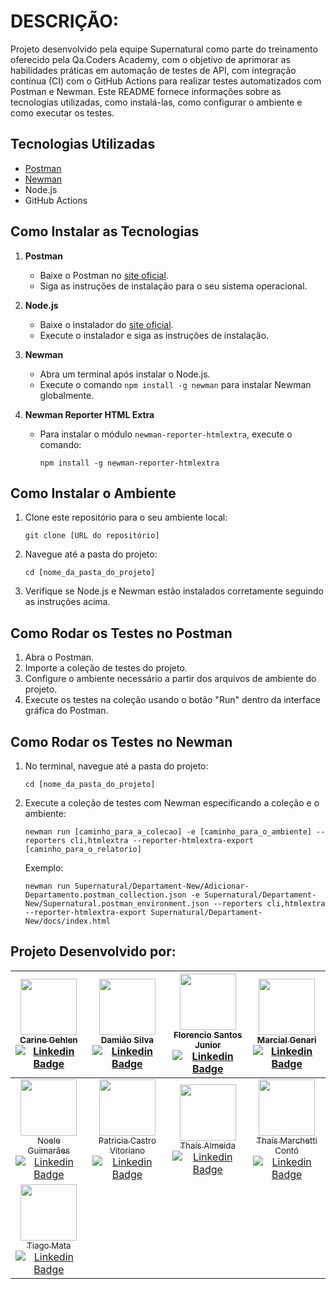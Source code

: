 # DESCRIÇÃO:
Projeto desenvolvido pela equipe Supernatural como parte do treinamento oferecido pela Qa.Coders Academy, com o objetivo de aprimorar as habilidades práticas em automação de testes de API, com integração contínua (CI) com o GitHub Actions para realizar testes automatizados com Postman e Newman. Este README fornece informações sobre as tecnologias utilizadas, como instalá-las, como configurar o ambiente e como executar os testes.


## Tecnologias Utilizadas

- [Postman](https://www.postman.com/)
- [Newman](https://github.com/postmanlabs/newman)
- Node.js
- GitHub Actions
  
## Como Instalar as Tecnologias

1. **Postman**
    - Baixe o Postman no [site oficial](https://www.postman.com/downloads/).
    - Siga as instruções de instalação para o seu sistema operacional.

2. **Node.js**
    - Baixe o instalador do [site oficial](https://nodejs.org/).
    - Execute o instalador e siga as instruções de instalação.

3. **Newman**
    - Abra um terminal após instalar o Node.js.
    - Execute o comando `npm install -g newman` para instalar Newman globalmente.

4. **Newman Reporter HTML Extra**
    - Para instalar o módulo `newman-reporter-htmlextra`, execute o comando:
        ```shell
      npm install -g newman-reporter-htmlextra
      ```

## Como Instalar o Ambiente

1. Clone este repositório para o seu ambiente local:
    ```shell
    git clone [URL do repositório]
    ```

2. Navegue até a pasta do projeto:
    ```shell
    cd [nome_da_pasta_do_projeto]
    ```

3. Verifique se Node.js e Newman estão instalados corretamente seguindo as instruções acima.

## Como Rodar os Testes no Postman

1. Abra o Postman.
2. Importe a coleção de testes do projeto.
3. Configure o ambiente necessário a partir dos arquivos de ambiente do projeto.
4. Execute os testes na coleção usando o botão "Run" dentro da interface gráfica do Postman.

## Como Rodar os Testes no Newman

1. No terminal, navegue até a pasta do projeto:
    ```shell
    cd [nome_da_pasta_do_projeto]
    ```

2. Execute a coleção de testes com Newman especificando a coleção e o ambiente:

    ```shell
    newman run [caminho_para_a_colecao] -e [caminho_para_o_ambiente] --reporters cli,htmlextra --reporter-htmlextra-export [caminho_para_o_relatorio]
    ```

    Exemplo:

    ```shell
    newman run Supernatural/Departament-New/Adicionar-Departamento.postman_collection.json -e Supernatural/Departament-New/Supernatural.postman_environment.json --reporters cli,htmlextra --reporter-htmlextra-export Supernatural/Departament-New/docs/index.html
    ```
   

## Projeto Desenvolvido por:
| [<img loading="lazy" src="https://avatars.githubusercontent.com/u/32967494" width=90><br/><sub>Carine Gehlen</sub>](https://github.com/cgehlen)<br/>[![Linkedin Badge](https://img.shields.io/badge/-LinkedIn-blue?style=flat-square&logo=Linkedin&logoColor=white&link=https://www.linkedin.com/in/carinegehlen/)](https://www.linkedin.com/in/carinegehlen/) | [<img loading="lazy" src="https://avatars.githubusercontent.com/u/119118485" width=90><br/><sub>Damião Silva</sub>](https://github.com/damiaojsilva2)<br/>[![Linkedin Badge](https://img.shields.io/badge/-LinkedIn-blue?style=flat-square&logo=Linkedin&logoColor=white&link=https://www.linkedin.com/in/damiaojsilva/)](https://www.linkedin.com/in/damiaojsilva/) | [<img loading="lazy" src="https://avatars.githubusercontent.com/u/157240964" width=90><br/><sub>Florencio Santos Junior</sub>](https://github.com/fasjunior2204)<br/>[![Linkedin Badge](https://img.shields.io/badge/-LinkedIn-blue?style=flat-square&logo=Linkedin&logoColor=white&link=https://www.linkedin.com/in/florencio-santos-junior/)](https://www.linkedin.com/in/florencio-santos-junior/) | [<img loading="lazy" src="https://avatars.githubusercontent.com/u/118402799" width=90><br/><sub>Marcial Genari</sub>](https://github.com/Genari22)<br/>[![Linkedin Badge](https://img.shields.io/badge/-LinkedIn-blue?style=flat-square&logo=Linkedin&logoColor=white&link=https://www.linkedin.com/in/marcial-genari-477a7824b/)](https://www.linkedin.com/in/marcial-genari-477a7824b/) |
| :----------------------------------------------------------: | :----------------------------------------------------------: | :----------------------------------------------------------: | :----------------------------------------------------------: |
| [<img loading="lazy" src="https://avatars.githubusercontent.com/u/57133248" width=90><br/><sub>Noele Guimarães</sub>](https://github.com/noeleguimaraes)<br/>[![Linkedin Badge](https://img.shields.io/badge/-LinkedIn-blue?style=flat-square&logo=Linkedin&logoColor=white&link=https://www.linkedin.com/in/noeleguimaraes/)](https://www.linkedin.com/in/noeleguimaraes/) | [<img loading="lazy" src="https://avatars.githubusercontent.com/u/148631954" width=90><br/><sub>Patricia Castro Vitoriano</sub>](https://github.com/PatriciaVitoriano)<br/>[![Linkedin Badge](https://img.shields.io/badge/-LinkedIn-blue?style=flat-square&logo=Linkedin&logoColor=white&link=https://www.linkedin.com/in/patricia-castro-vitoriano/)](https://www.linkedin.com/in/patricia-castro-vitoriano/) | [<img loading="lazy" src="https://avatars.githubusercontent.com/u/82854418" width=90><br/><sub>Thaís Almeida</sub>](https://github.com/thaisbarbosa14)<br/>[![Linkedin Badge](https://img.shields.io/badge/-LinkedIn-blue?style=flat-square&logo=Linkedin&logoColor=white&link=https://www.linkedin.com/in/thais-almeida-464b91180/)](https://www.linkedin.com/in/thais-almeida-464b91180/) | [<img loading="lazy" src="https://avatars.githubusercontent.com/u/116967975" width=90><br/><sub>Thaís Marchetti Contó</sub>](https://github.com/thaisconto)<br/>[![Linkedin Badge](https://img.shields.io/badge/-LinkedIn-blue?style=flat-square&logo=Linkedin&logoColor=white&link=https://www.linkedin.com/in/thaismarchetticonto/)](https://www.linkedin.com/in/thaismarchetticonto/) | 
| [<img loading="lazy" src="https://avatars.githubusercontent.com/u/56051094" width=90><br/><sub>Tiago Mata</sub>](https://github.com/TiagoMata)<br/>[![Linkedin Badge](https://img.shields.io/badge/-LinkedIn-blue?style=flat-square&logo=Linkedin&logoColor=white&link=https://www.linkedin.com/in/tiagosmata/)](https://www.linkedin.com/in/tiagosmata/) |

